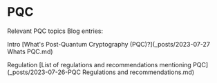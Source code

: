 # PQC 
Relevant PQC topics
Blog entries:

Intro
[What's Post-Quantum Cryptography (PQC)?](_posts/2023-07-27 Whats PQC.md)

Regulation
[List of regulations and recommendations mentioning PQC](_posts/2023-07-26-PQC Regulations and recommendations.md)

